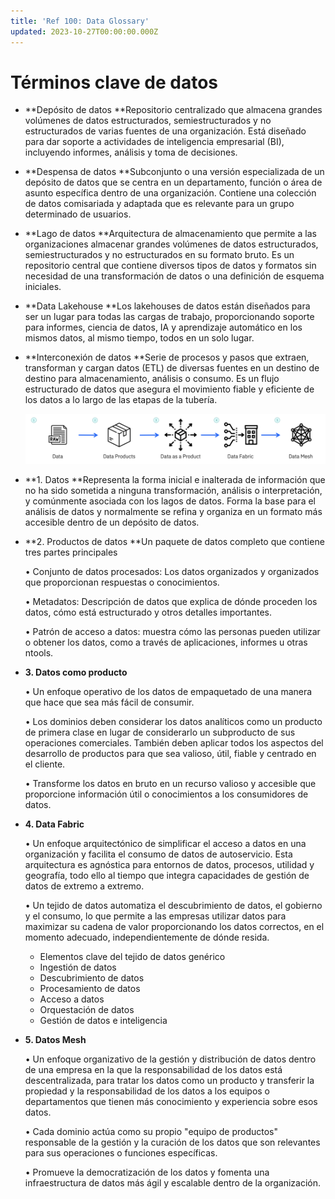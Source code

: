 ```yaml
---
title: 'Ref 100: Data Glossary'
updated: 2023-10-27T00:00:00.000Z
---
```

# Términos clave de datos

*   **Depósito de datos **Repositorio centralizado que almacena grandes volúmenes de datos estructurados, semiestructurados y no estructurados de varias fuentes de una organización. Está diseñado para dar soporte a actividades de inteligencia empresarial (BI), incluyendo informes, análisis y toma de decisiones.

*   **Despensa de datos **Subconjunto o una versión especializada de un depósito de datos que se centra en un departamento, función o área de asunto específica dentro de una organización. Contiene una colección de datos comisariada y adaptada que es relevante para un grupo determinado de usuarios.

*   **Lago de datos **Arquitectura de almacenamiento que permite a las organizaciones almacenar grandes volúmenes de datos estructurados, semiestructurados y no estructurados en su formato bruto. Es un repositorio central que contiene diversos tipos de datos y formatos sin necesidad de una transformación de datos o una definición de esquema iniciales.

*   **Data Lakehouse **Los lakehouses de datos están diseñados para ser un lugar para todas las cargas de trabajo, proporcionando soporte para informes, ciencia de datos, IA y aprendizaje automático en los mismos datos, al mismo tiempo, todos en un solo lugar.

*   **Interconexión de datos **Serie de procesos y pasos que extraen, transforman y cargan datos (ETL) de diversas fuentes en un destino de destino para almacenamiento, análisis o consumo. Es un flujo estructurado de datos que asegura el movimiento fiable y eficiente de los datos a lo largo de las etapas de la tubería.

    ![](./images/ref/data.png)

*   **1. Datos **Representa la forma inicial e inalterada de información que no ha sido sometida a ninguna transformación, análisis o interpretación, y comúnmente asociada con los lagos de datos. Forma la base para el análisis de datos y normalmente se refina y organiza en un formato más accesible dentro de un depósito de datos.

*   **2. Productos de datos **Un paquete de datos completo que contiene tres partes principales

    • Conjunto de datos procesados: Los datos organizados y organizados que proporcionan respuestas o conocimientos.

    • Metadatos: Descripción de datos que explica de dónde proceden los datos, cómo está estructurado y otros detalles importantes.

    • Patrón de acceso a datos: muestra cómo las personas pueden utilizar o obtener los datos, como a través de aplicaciones, informes u otras ntools.

*   **3. Datos como producto**

    • Un enfoque operativo de los datos de empaquetado de una manera que hace que sea más fácil de consumir.

    • Los dominios deben considerar los datos analíticos como un producto de primera clase en lugar de considerarlo un subproducto de sus operaciones comerciales. También deben aplicar todos los aspectos del desarrollo de productos para que sea valioso, útil, fiable y centrado en el cliente.

    • Transforme los datos en bruto en un recurso valioso y accesible que proporcione información útil o conocimientos a los consumidores de datos.

*   **4. Data Fabric**

    • Un enfoque arquitectónico de simplificar el acceso a datos en una organización y facilita el consumo de datos de autoservicio. Esta arquitectura es agnóstica para entornos de datos, procesos, utilidad y geografía, todo ello al tiempo que integra capacidades de gestión de datos de extremo a extremo.

    • Un tejido de datos automatiza el descubrimiento de datos, el gobierno y el consumo, lo que permite a las empresas utilizar datos para maximizar su cadena de valor proporcionando los datos correctos, en el momento adecuado, independientemente de dónde resida.

    *   Elementos clave del tejido de datos genérico
    *   Ingestión de datos
    *   Descubrimiento de datos
    *   Procesamiento de datos
    *   Acceso a datos
    *   Orquestación de datos
    *   Gestión de datos e inteligencia

*   **5. Datos Mesh**

    • Un enfoque organizativo de la gestión y distribución de datos dentro de una empresa en la que la responsabilidad de los datos está descentralizada, para tratar los datos como un producto y transferir la propiedad y la responsabilidad de los datos a los equipos o departamentos que tienen más conocimiento y experiencia sobre esos datos.

    • Cada dominio actúa como su propio "equipo de productos" responsable de la gestión y la curación de los datos que son relevantes para sus operaciones o funciones específicas.

    • Promueve la democratización de los datos y fomenta una infraestructura de datos más ágil y escalable dentro de la organización.
